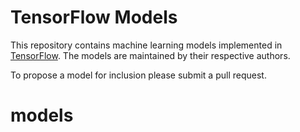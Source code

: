 
# TensorFlow Models

This repository contains machine learning models implemented in
[TensorFlow](https://tensorflow.org). The models are maintained by their
respective authors.

To propose a model for inclusion please submit a pull request.

# models

